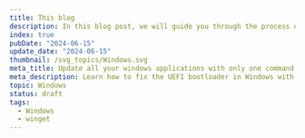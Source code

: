 ```yaml
---
title: This blog
description: In this blog post, we will guide you through the process of fixing the UEFI bootloader in Windows. If you've encountered issues with your Windows system not booting up due to a corrupted or missing UEFI bootloader, this post is for you. We'll walk you through the steps to repair the UEFI bootloader using Windows installation media, ensuring your system gets back to a bootable state. By the end of this post, you'll have the knowledge and confidence to troubleshoot and resolve UEFI bootloader issues in Windows.
index: true
pubDate: "2024-06-15"
update_date: "2024-06-15"
thumbnail: /svg_topics/Windows.svg
meta_title: Update all your windows applications with only one command
meta_description: Learn how to fix the UEFI bootloader in Windows with our step-by-step guide. Solve bootloader issues and restore your system to a functional state.
topic: Windows
status: draft
tags:
  - Windows
  - winget
---
```

